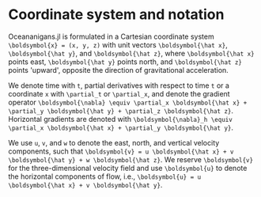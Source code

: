 # Coordinate system and notation

Oceananigans.jl is formulated in a Cartesian coordinate system ``\boldsymbol{x} = (x, y, z)``
with unit vectors ``\boldsymbol{\hat x}``, ``\boldsymbol{\hat y}``, and ``\boldsymbol{\hat z}``,
where ``\boldsymbol{\hat x}`` points east, ``\boldsymbol{\hat y}`` points north, and ``\boldsymbol{\hat z}``
points 'upward', opposite the direction of gravitational acceleration.

We denote time with ``t``, partial derivatives with respect to time ``t`` or a coordinate ``x``
with ``\partial_t`` or ``\partial_x``, and denote the gradient operator ``\boldsymbol{\nabla} \equiv
\partial_x \boldsymbol{\hat x} + \partial_y \boldsymbol{\hat y} + \partial_z \boldsymbol{\hat z}``.
Horizontal gradients are denoted with ``\boldsymbol{\nabla}_h \equiv \partial_x \boldsymbol{\hat x} + \partial_y \boldsymbol{\hat y}``.

We use ``u``, ``v``, and ``w`` to denote the east, north, and vertical velocity components,
such that ``\boldsymbol{v} = u \boldsymbol{\hat x} + v \boldsymbol{\hat y} + w \boldsymbol{\hat z}``.
We reserve ``\boldsymbol{v}`` for the three-dimensional velocity field and use ``\boldsymbol{u}``
to denote the horizontal components of flow, i.e., ``\boldsymbol{u} = u \boldsymbol{\hat x} +
v \boldsymbol{\hat y}``.
